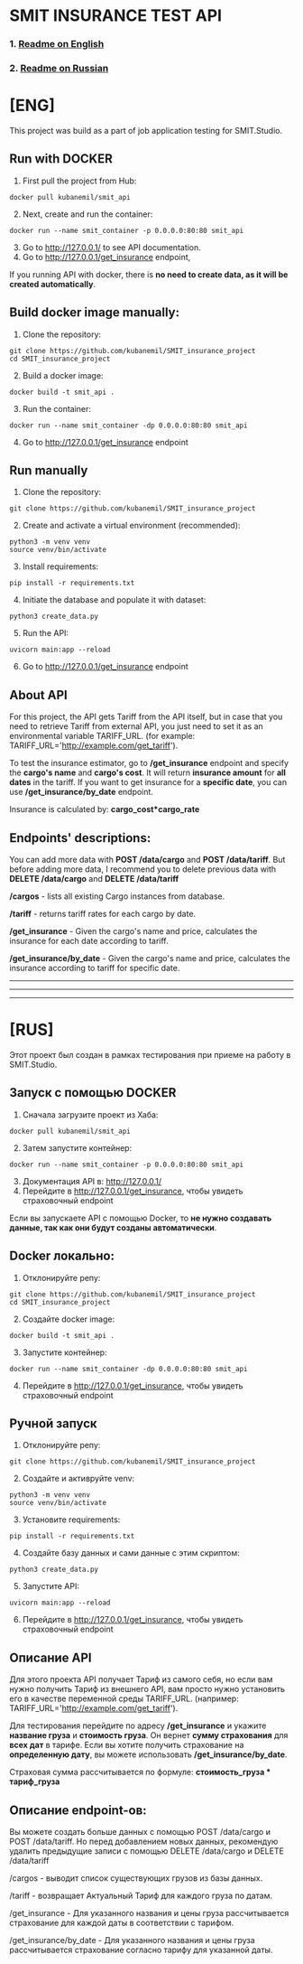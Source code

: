 # SMIT INSURANCE TEST API

### 1. [Readme on English](#eng)
### 2. [Readme on Russian](#rus)


# <a name='eng'>[ENG]</a>
This project was build as a part of job application testing for SMIT.Studio.

## Run with DOCKER
1. First pull the project from Hub:
```shell
docker pull kubanemil/smit_api
``` 

2. Next, create and run the container:
```shell
docker run --name smit_container -p 0.0.0.0:80:80 smit_api
```
3. Go to http://127.0.0.1/ to see API documentation.
4. Go to http://127.0.0.1/get_insurance endpoint,

If you running API with docker, there is <b>no need to create data, 
as it will be created automatically</b>.

## Build docker image manually:
1. Clone the repository:
```shell
git clone https://github.com/kubanemil/SMIT_insurance_project
cd SMIT_insurance_project
```
2. Build a docker image:
```shell
docker build -t smit_api .
```
3. Run the container:
```shell
docker run --name smit_container -dp 0.0.0.0:80:80 smit_api
```
4. Go to http://127.0.0.1/get_insurance endpoint


## Run manually
1. Clone the repository:
```shell
git clone https://github.com/kubanemil/SMIT_insurance_project
```
2. Create and activate a virtual environment (recommended):
```shell
python3 -m venv venv
source venv/bin/activate
```
3. Install requirements:
```shell
pip install -r requirements.txt
```
4. Initiate the database and populate it with dataset:
```shell
python3 create_data.py
```
5. Run the API:
```shell
uvicorn main:app --reload
```
6. Go to http://127.0.0.1/get_insurance endpoint


## About API
For this project, the API gets Tariff from the API itself, but in case that 
you need to retrieve Tariff from external API, you just need to set it as 
an environmental variable TARIFF_URL.
(for example: TARIFF_URL='http://example.com/get_tariff').

To test the insurance estimator, go to <b>/get_insurance</b> endpoint and 
specify the <b>cargo's name</b> and <b>cargo's cost</b>.
It will return <b>insurance amount</b> for <b>all dates</b> in the tariff.
If you want to get insurance for a <b>specific date</b>, you can use <b>/get_insurance/by_date</b>
endpoint.

Insurance is calculated by: <b>cargo_cost*cargo_rate</b>

## Endpoints' descriptions:

You can add more data with **POST /data/cargo** and **POST /data/tariff**. But before adding more data, I 
recommend you to delete previous data with **DELETE /data/cargo** and **DELETE /data/tariff**

**/cargos** - lists all existing Cargo instances from database.

**/tariff** - returns tariff rates for each cargo by date.

**/get_insurance** - Given the cargo's name and price, calculates the insurance 
for each date according to tariff.

**/get_insurance/by_date** - Given the cargo's name and price, calculates 
the insurance according to tariff for specific date.



----

----

----

# <a name='rus'>[RUS]</a>

Этот проект был создан в рамках тестирования при приеме на работу в SMIT.Studio.

## Запуск с помощью DOCKER
1. Сначала загрузите проект из Хаба:
```shell
docker pull kubanemil/smit_api
```
2. Затем запустите контейнер:
```shell
docker run --name smit_container -p 0.0.0.0:80:80 smit_api
```
3. Документация API в: http://127.0.0.1/
4. Перейдите в http://127.0.0.1/get_insurance, чтобы увидеть страховочный endpoint

Если вы запускаете API с помощью Docker, то <b>не нужно создавать данные, так как они будут созданы автоматически</b>.

## Docker локально:
1. Отклонируйте репу:
```shell
git clone https://github.com/kubanemil/SMIT_insurance_project
cd SMIT_insurance_project
```
2. Создайте docker image:
```shell
docker build -t smit_api .
```
3. Запустите контейнер:
```shell
docker run --name smit_container -dp 0.0.0.0:80:80 smit_api
```
4. Перейдите в http://127.0.0.1/get_insurance, чтобы увидеть страховочный endpoint


## Ручной запуск
1. Отклонируйте репу:
```shell
git clone https://github.com/kubanemil/SMIT_insurance_project
```
2. Создайте и активруйте venv:
```shell
python3 -m venv venv
source venv/bin/activate
```
3. Установите requirements:
```shell
pip install -r requirements.txt
```
4. Создайте базу данных и сами данные с этим скриптом:
```shell
python3 create_data.py
```
5. Запустите API:
```shell
uvicorn main:app --reload
```
6. Перейдите в http://127.0.0.1/get_insurance, чтобы увидеть страховочный endpoint



## Описание API
Для этого проекта API получает Тариф из самого себя, 
но если вам нужно получить Тариф из внешнего API, 
вам просто нужно установить его в качестве переменной среды TARIFF_URL.
(например: TARIFF_URL='http://example.com/get_tariff').

Для тестирования перейдите по адресу <b>/get_insurance</b> и укажите 
<b>название груза</b> и <b>стоимость груза</b>.
Он вернет <b>сумму страхования</b> для <b>всех дат</b> в тарифе.
Если вы хотите получить страхование на <b>определенную дату</b>, 
вы можете использовать <b>/get_insurance/by_date</b>.

Страховая сумма рассчитывается по формуле: <b>стоимость_груза * тариф_груза</b>

## Описание endpoint-ов:
Вы можете создать больше данных с помощью POST /data/cargo и POST /data/tariff. 
Но перед добавлением новых данных,
рекомендую удалить предыдущие записи с помощью DELETE /data/cargo и DELETE /data/tariff

/cargos - выводит список существующих грузов из базы данных.

/tariff - возвращает Актуальный Тариф для каждого груза по датам.

/get_insurance - Для указанного названия и цены груза рассчитывается страхование 
для каждой даты в соответствии с тарифом.

/get_insurance/by_date - Для указанного названия и цены груза рассчитывается 
страхование согласно тарифу для указанной даты.
